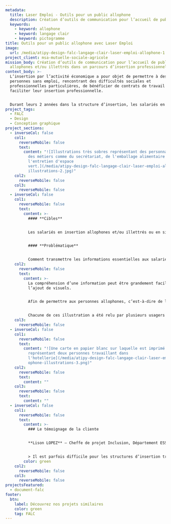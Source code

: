 ```yaml
---
metadata:
  title: Laser Emploi - Outils pour un public allophone
  description: Création d’outils de communication pour l’accueil de publics allophones
  keywords:
    - keyword: allophone
    - keyword: langage clair
    - keyword: pictogramme
title: Outils pour un public allophone avec Laser Emploi
image:
  url: /media/atipy-design-falc-langage-clair-laser-emploi-allophone-1.jpg
project_client: msa-mutuelle-sociale-agricole
mission_body: Création d’outils de communication pour l’accueil de publics
  allophones et/ou illettrés dans un parcours d’insertion professionnelle.
context_body: >-
  L’insertion par l’activité économique a pour objet de permettre à des
  personnes sans emploi, rencontrant des difficultés sociales et
  professionnelles particulières, de bénéficier de contrats de travail en vue de
  faciliter leur insertion professionnelle.


  Durant leurs 2 années dans la structure d’insertion, les salariés en insertion rentrent dans une logique de parcours comprenant différentes étapes de l’accueil à la sortie en emploi ou formation. La première étape de l’accueil est primordiale pour s’assurer que les salariés intégrant la structure puissent comprendre son fonctionnement, les missions qu’ils vont réaliser et la logique de parcours.
project_tags:
  - FALC
  - Design
  - Conception graphique
project_sections:
  - inverseCol: false
    col1:
      reverseMobile: false
      text:
        content: "![Illustrations très sobres représentant des personnages qui exercent
          des métiers comme du secrétariat, de l'emballage alimentaire ou de
          l'entretien d'espace
          vert.](/media/atipy-design-falc-langage-clair-laser-emploi-allophone-\
          illustrations-2.jpg)"
    col2:
      reverseMobile: false
    col3:
      reverseMobile: false
  - inverseCol: false
    col1:
      reverseMobile: false
      text:
        content: >-
          #### **Cibles**


          Les salariés en insertion allophones et/ou illettrés ou en situation de handicap psychique


          #### **Problématique**


          Comment transmettre les informations essentielles aux salariées lors de leur accueil dans la structure&nbsp;? Comment faciliter l’appropriation du parcours d’insertion&nbsp;?
    col2:
      reverseMobile: false
      text:
        content: >-
          La compréhension d’une information peut être grandement facilitée avec
          l’ajout de visuels.


          Afin de permettre aux personnes allophones, c’est-à-dire de langue étrangère, de mieux comprendre leur parcours d’insertion, nous proposons un kit d’illustrations explicites et faciles à comprendre.


          Chacune de ces illustration a été relu par plusieurs usagers du parcours d’insertion. Leurs remarques ont été prises en compte dans l’amélioration de l’information. Les tests utilisateurs sont une étape importante pour favoriser la compréhension et la lisbilité.
    col3:
      reverseMobile: false
  - inverseCol: false
    col1:
      reverseMobile: false
      text:
        content: "![Une carte en papier blanc sur laquelle est imprimé une illustration
          représentant deux personnes travaillant dans
          l'hotellerie](/media/atipy-design-falc-langage-clair-laser-emploi-all\
          ophone-illustrations-3.png)"
    col2:
      reverseMobile: false
      text:
        content: ""
    col3:
      reverseMobile: false
      text:
        content: ""
  - inverseCol: false
    col1:
      reverseMobile: false
      text:
        content: >-
          ### Le témoignage de la cliente


          **Lison LOPEZ** – Cheffe de projet Inclusion, Département ESS et médico-social


          > Il est parfois difficile pour les structures d’insertion transmettre à leurs salariés allophones ou illettrés le fonctionnement de l’activité, des missions ou encore de l’accompagnement socio-professionnel. L’expertise de l’Agence Adéquat a permis au réseau Laser Emploi de proposer des outils adaptés à ses structures adhérentes. Un grand merci !
        color: green
    col2:
      reverseMobile: false
    col3:
      reverseMobile: false
projectsFeatured:
  - document-falc
footer:
  btn:
    label: Découvrez nos projets similaires
    color: green
    tag: FALC
---
```

